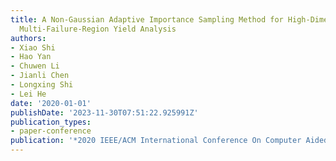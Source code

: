 ```yaml
---
title: A Non-Gaussian Adaptive Importance Sampling Method for High-Dimensional and
  Multi-Failure-Region Yield Analysis
authors:
- Xiao Shi
- Hao Yan
- Chuwen Li
- Jianli Chen
- Longxing Shi
- Lei He
date: '2020-01-01'
publishDate: '2023-11-30T07:51:22.925991Z'
publication_types:
- paper-conference
publication: '*2020 IEEE/ACM International Conference On Computer Aided Design (ICCAD)*'
---
```

